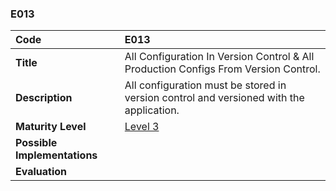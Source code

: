 ### E013

| **Code**           | **E013** |
| :--                | :--      |
| **Title**          | All Configuration In Version Control & All Production Configs From Version Control. |
| **Description**    | All configuration must be stored in version control and versioned with the application. |
| **Maturity Level** | [Level 3](/levels#level-3) |
| **Possible Implementations** | |
| **Evaluation**     | |

